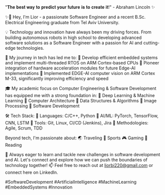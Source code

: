 "𝐓𝐡𝐞 𝐛𝐞𝐬𝐭 𝐰𝐚𝐲 𝐭𝐨 𝐩𝐫𝐞𝐝𝐢𝐜𝐭 𝐲𝐨𝐮𝐫 𝐟𝐮𝐭𝐮𝐫𝐞 𝐢𝐬 𝐭𝐨 𝐜𝐫𝐞𝐚𝐭𝐞 𝐢𝐭!" - Abraham Lincoln ✨



✨🙋 Hey, I'm Lior - a passionate Software Engineer and a recent B.Sc. Electrical Engineering graduate from Tel Aviv University.

💡 Technology and innovation have always been my driving forces. From building autonomous robots in high school to developing advanced software solutions as a Software Engineer with a passion for AI and cutting-edge technologies.

🔬 My journey in tech has led me to:
🔹 Develop efficient embedded systems and implement multi-threaded RTOS on ARM Cortex-based CPUs
🔹 Pioneer integration of hardware acceleration modules for future Edge-AI implementations
🔹 Implemented EDGE-AI computer vision on ARM Cortex M-33, significantly improving efficiency and speed

🎓 My academic focus on Computer Engineering & Software Development has equipped me with a strong foundation in:
🔹 Deep Learning & Machine Learning
🔹 Computer Architecture
🔹 Data Structures & Algorithms
🔹 Image Processing
🔹 Software Development

🛠️ Tech Stack:
🔹 Languages: C/C++, Python
🔹 AI/ML: PyTorch, TensorFlow, CNN, LSTM
🔹 Tools: Git, Linux, CI/CD (Jenkins), Jira
🔹 Methodologies: Agile, Scrum, TDD

Beyond tech, I'm passionate about:
🌏 Traveling
🏀 Sports
🎮 Gaming
📖 Reading

🌟 Always eager to learn and tackle new challenges in software development and AI. Let's connect and explore how we can push the boundaries of technology together!
📫 Feel free to reach out at liorbi220@gmail.com or connect here on LinkedIn.

#SoftwareDevelopment #ArtificialIntelligence #MachineLearning #EmbeddedSystems #Innovation
